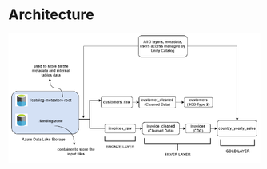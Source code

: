 # Architecture

![Architecture Diagram](https://github.com/Yogesh-389/Batch-Pipeline-with-Medallion-Architecture-and-CDC-SCD-in-Databricks/blob/main/Lakehouse_Architecture.drawio.png?raw=true)
